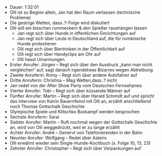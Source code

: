 - Dauer: 1:32:01  
- Olli ist zu Beginn allein, Jan hat den Raum verlassen (technische Probleme)  
- Die gestrige Wetten, dass..?-Folge wird diskutiert  
- Olli will ein bisschen rummeckern & den Spießer raushängen lassen  
    - Jan regt sich über Hunde in öffentlichen Einrichtungen auf  
    - Jan regt sich über Leute in Deutschland auf, die für rumänische Hunde protestieren  
    - Olli regt sich über Biertrinken in der Öffentlichkeit auf  
    - Olli regt sich über Handyclips am Ohr auf  
    - Olli hasst Umarmungen  
- Erster Anrufer: Jürgen – Regt sich über den Ausdruck „kann man nicht vergleichen“ auf, sagt danach irgendetwas Bizarres wegen Abtreibung  
- Zweite Anruferin: Romy – Regt sich über andere Autofahrer auf  
- Dritte Anruferin: Christina – Mag Wetten,dass..? nicht  
- Jan redet von der After Show Party vom Deutschen Fernsehpreis  
- Vierter Anrufer: Tobi – Regt sich über küssende Männer auf  
- Fünfter Anrufer: Martin – Regt sich über Harald Schmidt auf und spricht das Interview von Katrin Bauernfeind mit Olli an, erzählt anschließend noch Thomas Gottschalk Geschichte  
- Olympische Spiele und Klitschko Boxkampf werden besprochen  
- Sechste Anruferin: Sarai  
- Siebter Anrufer: Martin – Ruft nochmal wegen der Gottschalk Geschichte an, wird von Olli weggedrückt, weil er zu lange erzählt  
- Achter Anrufer: André – Genervt von Telefonierenden in der Bahn  
- Neunter Anrufer: Wolfgang – Redet über Asterix  
- Olli erwähnt wieder sein Single-Hunde-Kochbuch (s. Folge 10, 13, 23)  
- Zehnter Anrufer: Christopher – Regt sich über Verpackungen auf   

